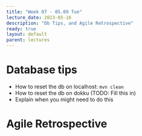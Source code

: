 ```yaml
---
title: "Week 07 - 05.09 Tue"
lecture_date: 2023-05-16
description: "Db Tips, and Agile Retrospective"
ready: true
layout: default
parent: lectures
---
```


# Database tips

* How to reset the db on localhost: `mvn clean`
* How to reset the db on dokku (TODO: Fill this in)
* Explain when you might need to do this

# Agile Retrospective

